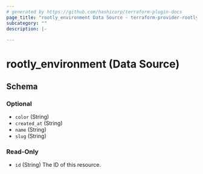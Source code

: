 ```yaml
---
# generated by https://github.com/hashicorp/terraform-plugin-docs
page_title: "rootly_environment Data Source - terraform-provider-rootly"
subcategory: ""
description: |-
  
---
```


# rootly_environment (Data Source)





<!-- schema generated by tfplugindocs -->
## Schema

### Optional

- `color` (String)
- `created_at` (String)
- `name` (String)
- `slug` (String)

### Read-Only

- `id` (String) The ID of this resource.


